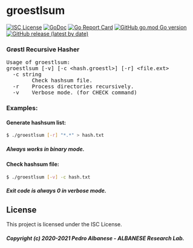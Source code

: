 # groestlsum
[![ISC License](http://img.shields.io/badge/license-ISC-blue.svg)](https://github.com/pedroalbanese/groestl/blob/master/LICENSE.md) 
[![GoDoc](https://godoc.org/github.com/pedroalbanese/groestl?status.png)](http://godoc.org/github.com/pedroalbanese/groestl)
[![Go Report Card](https://goreportcard.com/badge/github.com/pedroalbanese/groestl)](https://goreportcard.com/report/github.com/pedroalbanese/groestl)
[![GitHub go.mod Go version](https://img.shields.io/github/go-mod/go-version/pedroalbanese/groestl)](https://golang.org)
[![GitHub release (latest by date)](https://img.shields.io/github/v/release/pedroalbanese/groestl)](https://github.com/pedroalbanese/groestl/releases)
### Grøstl Recursive Hasher
<PRE>
Usage of groestlsum:
groestlsum [-v] [-c &lt;hash.groestl&gt;] [-r] &lt;file.ext&gt;
  -c string
        Check hashsum file.
  -r    Process directories recursively.
  -v    Verbose mode. (for CHECK command)</PRE>
  
### Examples:
#### Generate hashsum list:
```sh
$ ./groestlsum [-r] "*.*" > hash.txt
```
##### Always works in binary mode. 
#### Check hashsum file:
```sh
$ ./groestlsum [-v] -c hash.txt
```
##### Exit code is always 0 in verbose mode. 
## License
This project is licensed under the ISC License.
##### Copyright (c) 2020-2021 Pedro Albanese - ALBANESE Research Lab.
